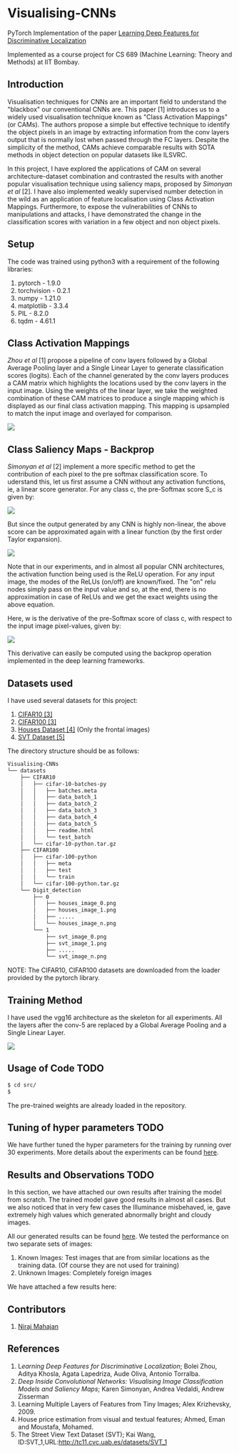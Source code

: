 # Visualising-CNNs

PyTorch Implementation of the paper [Learning Deep Features for Discriminative Localization](https://arxiv.org/abs/1512.04150)

Implemented as a course project for CS 689 (Machine Learning: Theory and Methods) at IIT Bombay.

## Introduction

Visualisation techniques for CNNs are an important field to understand the "blackbox" our conventional CNNs are. This paper [1] introduces us to a widely used visualisation technique known as "Class Activation Mappings" (or CAMs). The authors propose a simple but effective technique to identify the object pixels in an image by extracting information from the conv layers output that is normally lost when passed through the FC layers. Despite the simplicity of the method, CAMs achieve comparable results with SOTA methods in object detection on popular datasets like ILSVRC.

In this project, I have explored the applications of CAM on several architecture-dataset combination and contrasted the results with another popular visualisation technique using saliency maps, proposed by *Simonyan et al* [2]. I have also implemented weakly supervised number detection in the wild as an application of feature localisation using Class Activation Mappings. Furthermore, to expose the vulnerabilities of CNNs to manipulations and attacks, I have demonstrated the change in the classification scores with variation in a few object and non object pixels.

## Setup

The code was trained using python3 with a requirement of the following libraries:

1. pytorch - 1.9.0
2. torchvision  - 0.2.1
3. numpy - 1.21.0
4. matplotlib - 3.3.4
5. PIL - 8.2.0
6. tqdm - 4.61.1

## Class Activation Mappings

*Zhou et al* [1] propose a pipeline of conv layers followed by a Global Average Pooling layer and a Single Linear Layer to generate classification scores (logits). Each of the channel generated by the conv layers produces a CAM matrix which highlights the locations used by the conv layers in the input image. Using the weights of the linear layer, we take the weighted combination of these CAM matrices to produce a single mapping which is displayed as our final class activation mapping. This mapping is upsampled to match the input image and overlayed for comparison.

![](https://github.com/nirajmahajan/Visualising-CNNs/blob/master/images/cam.jpg)

## Class Saliency Maps - Backprop

*Simonyan et al* [2] implement a more specific method to get the contribution of each pixel to the pre softmax classification score. To uderstand this, let us first assume a CNN without any activation functions, ie, a linear score generator. For any class c, the pre-Softmax score S_c is given by:

![](https://github.com/nirajmahajan/Visualising-CNNs/blob/master/images/eqn1.png)

But since the output generated by any CNN is highly non-linear, the above score can be approximated again with a linear function (by the first order Taylor expansion). 

![](https://github.com/nirajmahajan/Visualising-CNNs/blob/master/images/eqn2.png)

Note that in our experiments, and in almost all popular CNN architectures, the activation function being used is the ReLU operation. For any input image, the modes of the ReLUs (on/off) are known/fixed. The "on" relu nodes simply pass on the input value and so, at the end, there is no approximation in case of ReLUs and we get the exact weights using the above equation. 

Here, w is the derivative of the pre-Softmax score of class c, with respect to the input image pixel-values, given by:

![](https://github.com/nirajmahajan/Visualising-CNNs/blob/master/images/eqn3.png)

This derivative can easily be computed using the backprop operation implemented in the deep learning frameworks. 

## Datasets used

I have used several datasets for this project:

1. [CIFAR10 [3]](https://www.cs.toronto.edu/~kriz/cifar.html)
2. [CIFAR100 [3]](https://www.cs.toronto.edu/~kriz/cifar.html)
4. [Houses Dataset [4]](https://github.com/emanhamed/Houses-dataset) (Only the frontal images)
5. [SVT Dataset [5]](http://tc11.cvc.uab.es/datasets/SVT_1)

The directory structure should be as follows: 

```bash
Visualising-CNNs
└── datasets
    ├── CIFAR10
    │   ├── cifar-10-batches-py
    │   │   ├── batches.meta
    │   │   ├── data_batch_1
    │   │   ├── data_batch_2
    │   │   ├── data_batch_3
    │   │   ├── data_batch_4
    │   │   ├── data_batch_5
    │   │   ├── readme.html
    │   │   └── test_batch
    │   └── cifar-10-python.tar.gz
    ├── CIFAR100
    │   ├── cifar-100-python
    │   │   ├── meta
    │   │   ├── test
    │   │   └── train
    │   └── cifar-100-python.tar.gz
    └── Digit_detection
        ├── 0
        │   ├── houses_image_0.png
        │   ├── houses_image_1.png
        │   ├── .....
        │   └── houses_image_n.png
        └── 1
            ├── svt_image_0.png
            ├── svt_image_1.png
            ├── .....
            └── svt_image_n.png
```

NOTE: The CIFAR10, CIFAR100 datasets are downloaded from the loader provided by the pytorch library.

## Training Method

I have used the vgg16 architecture as the skeleton for all experiments. All the layers after the conv-5 are replaced by a Global Average Pooling and a Single Linear Layer.

![](https://github.com/nirajmahajan/Visualising-CNNs/blob/master/images/mod_vgg16.png)

## Usage of Code TODO

```bash
$ cd src/
$ 
```

The pre-trained weights are already loaded in the repository.

## Tuning of hyper parameters TODO

We have further tuned the hyper parameters for the training by running over 30 experiments. More details about the experiments can be found [here](https://github.com/nirajmahajan/Low-Light-Enhancement-Using-Deep-Retinex-Decomposition/tree/master/experiments).

## Results and Observations TODO 

In this section, we have attached our own results after training the model from scratch. The trained model gave good results in almost all cases. But we also noticed that in very few cases the Illuminance misbehaved, ie, gave extremely high values which generated abnormally bright and cloudy images.

All our generated results can be found [here](https://github.com/nirajmahajan/Low-Light-Enhancement-Using-Deep-Retinex-Decomposition/tree/master/results). We tested the performance on two separate sets of images:

1. Known Images: Test images that are from similar locations as the training data. (Of course they are not used for training)
2. Unknown Images: Completely foreign images

We have attached a few results here:

## Contributors

1. [Niraj Mahajan](https://www.cse.iitb.ac.in/~nirajm)

## References

1. L*earning Deep Features for Discriminative Localization*; 
   Bolei Zhou, Aditya Khosla, Agata Lapedriza, Aude Oliva, Antonio Torralba.
2. *Deep Inside Convolutional Networks: Visualising Image Classification Models and Saliency Maps*; 
   Karen Simonyan, Andrea Vedaldi, Andrew Zisserman
3. Learning Multiple Layers of Features from Tiny Images;
   Alex Krizhevsky, 2009.
5. House price estimation from visual and textual features;
   Ahmed, Eman and Moustafa, Mohamed.
6. The Street View Text Dataset (SVT);
   Kai Wang, ID:SVT_1,URL:http://tc11.cvc.uab.es/datasets/SVT_1
